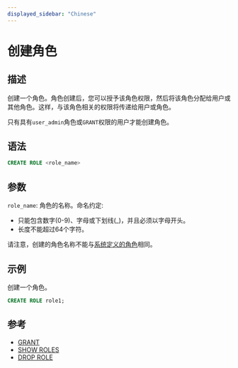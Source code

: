 ```yaml
---
displayed_sidebar: "Chinese"
---
```


# 创建角色

## 描述

创建一个角色。角色创建后，您可以授予该角色权限，然后将该角色分配给用户或其他角色。这样，与该角色相关的权限将传递给用户或角色。

只有具有`user_admin`角色或`GRANT`权限的用户才能创建角色。

## 语法

```sql
CREATE ROLE <role_name>
```

## 参数

`role_name`: 角色的名称。命名约定:

- 只能包含数字(0-9)、字母或下划线(_)，并且必须以字母开头。
- 长度不能超过64个字符。

请注意，创建的角色名称不能与[系统定义的角色](../../../administration/privilege_overview.md#system-defined-roles)相同。

## 示例

 创建一个角色。

  ```sql
  CREATE ROLE role1;
  ```

## 参考

- [GRANT](GRANT.md)
- [SHOW ROLES](SHOW_ROLES.md)
- [DROP ROLE](DROP_ROLE.md)